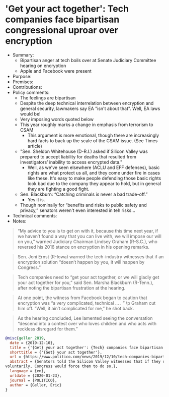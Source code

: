 # 'Get your act together': Tech companies face bipartisan congressional uproar over encryption

- Summary:
  - Bipartisan anger at tech boils over at Senate Judiciary Committee hearing on encryption
  - Apple and Facebook were present
- Purpose:
- Premises:
- Contributions:
- Policy comments:
  - The feelings are bipartisan
  - Despite the deep technical interrelation between encryption and general security, lawmakers say
      EA "isn't about that". Well, EA laws would be!
  - Very imposing words quoted below
  - This year roughly marks a change in emphasis from terrorism to CSAM
    - This argument is more emotional, though there are increasingly hard facts to back up the scale
        of the CSAM issue. (See Times article)
  - "Sen. Sheldon Whitehouse (D-R.I.) asked if Silicon Valley was prepared to accept liability for
      deaths that resulted from investigators’ inability to access encrypted data."
    - Well, as we've seen elsewhere (ACLU and EFF defenses), basic rights are what protect us all,
        and they come under fire in cases like these. It's easy to make people defending those basic
        rights look bad due to the company they appear to hold, but in general they are fighting a
        good fight.
  - Sen. Blackburn: “Catching criminals is never a bad trade-off.”
    - Yes it is.
  - Though nominally for “benefits and risks to public safety and privacy,” senators weren't even
      interested in teh risks...
- Technical comments:
- Notes:

>“My advice to you is to get on with it, because this time next year, if we haven’t found a way that
you can live with, we will impose our will on you,” warned Judiciary Chairman Lindsey Graham
(R-S.C.), who reversed his 2016 stance on encryption in his opening remarks.

>Sen. Joni Ernst (R-Iowa) warned the tech-industry witnesses that if an encryption solution “doesn’t
happen by you, it will happen by Congress.”

>Tech companies need to “get your act together, or we will gladly get your act together for you,”
said Sen. Marsha Blackburn (R-Tenn.), after noting the bipartisan frustration at the hearing.

>At one point, the witness from Facebook began to caution that encryption was “a very complicated,
technical ... . ” \p Graham cut him off. “Well, it ain’t complicated for me,” he shot back.

>As the hearing concluded, Lee lamented seeing the conversation “descend into a contest over who
loves children and who acts with reckless disregard for them.”

```bib
@misc{geller_2019,
  date = {2019-12-10},
  title = {'{Get} your act together': {Tech} companies face bipartisan congressional uproar over encryption},
  shorttitle = {'{Get} your act together'},
  url = {https://www.politico.com/news/2019/12/10/tech-companies-bipartisan-congress-encryption-080704},
  abstract = {Senators told the Silicon Valley witnesses that if they didn’t implement warrant-compatible encryption
voluntarily, Congress would force them to do so.},
  language = {en},
  urldate = {2020-01-23},
  journal = {POLITICO},
  author = {Geller, Eric}
}
```
